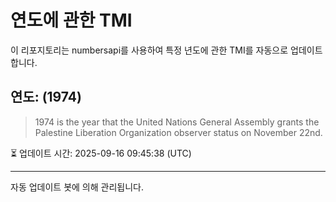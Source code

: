 
# 연도에 관한 TMI

이 리포지토리는 numbersapi를 사용하여 특정 년도에 관한 TMI를 자동으로 업데이트합니다.

## 연도: (1974)
> 1974 is the year that the United Nations General Assembly grants the Palestine Liberation Organization observer status on November 22nd.

⏳ 업데이트 시간: 2025-09-16 09:45:38 (UTC)

---
자동 업데이트 봇에 의해 관리됩니다.
